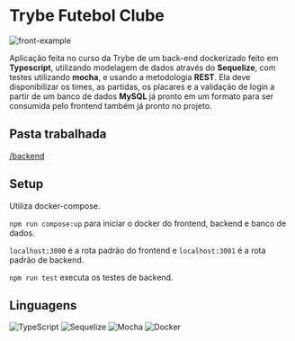 # Trybe Futebol Clube
![front-example](https://github.com/thiagopicorelli/project-trybe-futebol-clube/assets/60528610/f5d8033b-4f1b-482a-8dbc-038285f7026c)

Aplicação feita no curso da Trybe de um back-end dockerizado feito em **Typescript**, utilizando modelagem de dados através do **Sequelize**, com testes utilizando **mocha**, e usando a metodologia **REST**. Ela deve disponibilizar os times, as partidas, os placares e a validação de login a partir de um banco de dados **MySQL** já pronto em um formato para ser consumida pelo frontend também já pronto no projeto.

## Pasta trabalhada
[/backend](https://github.com/thiagopicorelli/project-trybe-futebol-clube/tree/main/app/backend/src)

## Setup
Utiliza docker-compose.

`npm run compose:up` para iniciar o docker do frontend, backend e banco de dados.

`localhost:3000` é a rota padrão do frontend e `localhost:3001` é a rota padrão de backend.

`npm run test` executa os testes de backend.

## Linguagens
![TypeScript](https://img.shields.io/badge/typescript-%23007ACC.svg?style=for-the-badge&logo=typescript&logoColor=white)
![Sequelize](https://img.shields.io/badge/Sequelize-52B0E7?style=for-the-badge&logo=Sequelize&logoColor=white)
![Mocha](https://img.shields.io/badge/-mocha-%238D6748?style=for-the-badge&logo=mocha&logoColor=white)
![Docker](https://img.shields.io/badge/docker-%230db7ed.svg?style=for-the-badge&logo=docker&logoColor=white)
